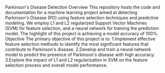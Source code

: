 Parkinson's Disease Detection
Overview
This repository hosts the code and documentation for a machine learning project aimed at detecting Parkinson's Disease (PD) using feature selection techniques and predictive modeling. We employ L1 and L2 regularized Support Vector Machines (SVM) for feature selection, and a neural network for training the prediction model. The highlight of this project is achieving a model accuracy of 100%.
Objective
The primary objective of this project is to:
1.Implement effective feature selection methods to identify the most significant features that contribute to Parkinson's disease.
2.Develop and train a neural network model to predict the presence of Parkinson's disease with high accuracy.
3.Explore the impact of L1 and L2 regularization in SVM on the feature selection process and overall model performance.
